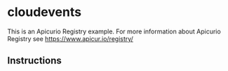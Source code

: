 # cloudevents

This is an Apicurio Registry example. For more information about Apicurio Registry see https://www.apicur.io/registry/

## Instructions

